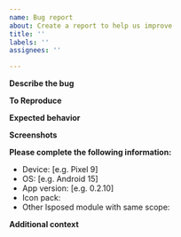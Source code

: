 ```yaml
---
name: Bug report
about: Create a report to help us improve
title: ''
labels: ''
assignees: ''

---
```


**Describe the bug**
<!-- A clear and concise description of what the bug is. -->

**To Reproduce**
<!-- 
Steps to reproduce the behavior:
1. Go to '...'
2. Click on '....'
3. Scroll down to '....'
4. See error
-->

**Expected behavior**
<!-- A clear and concise description of what you expected to happen. -->

**Screenshots**
<!-- If applicable, add screenshots to help explain your problem. -->

**Please complete the following information:**
- Device: [e.g. Pixel 9]
- OS: [e.g. Android 15]
- App version: [e.g. 0.2.10]
- Icon pack:
- Other lsposed module with same scope:

**Additional context**
<!-- Add any other context about the problem here. -->
<!-- Please attach lsposed log. -->
